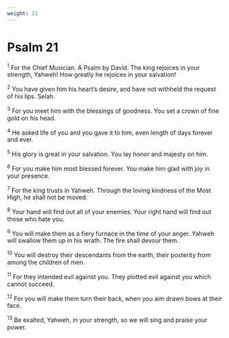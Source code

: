 ```yaml
---
weight: 21
---
```


# Psalm 21

<sup>1</sup> For the Chief Musician. A Psalm by David. The king rejoices in your strength, Yahweh! How greatly he rejoices in your salvation! 

<sup>2</sup> You have given him his heart’s desire, and have not withheld the request of his lips. Selah. 

<sup>3</sup> For you meet him with the blessings of goodness. You set a crown of fine gold on his head. 

<sup>4</sup> He asked life of you and you gave it to him, even length of days forever and ever. 

<sup>5</sup> His glory is great in your salvation. You lay honor and majesty on him. 

<sup>6</sup> For you make him most blessed forever. You make him glad with joy in your presence. 

<sup>7</sup> For the king trusts in Yahweh. Through the loving kindness of the Most High, he shall not be moved. 

<sup>8</sup> Your hand will find out all of your enemies. Your right hand will find out those who hate you. 

<sup>9</sup> You will make them as a fiery furnace in the time of your anger. Yahweh will swallow them up in his wrath. The fire shall devour them. 

<sup>10</sup> You will destroy their descendants from the earth, their posterity from among the children of men. 

<sup>11</sup> For they intended evil against you. They plotted evil against you which cannot succeed. 

<sup>12</sup> For you will make them turn their back, when you aim drawn bows at their face. 

<sup>13</sup> Be exalted, Yahweh, in your strength, so we will sing and praise your power. 


